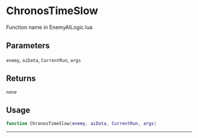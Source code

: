 # ChronosTimeSlow
Function name in EnemyAILogic.lua
## Parameters
`enemy`, `aiData`, `CurrentRun`, `args`
## Returns
`none`
## Usage
```lua
function ChronosTimeSlow(enemy, aiData, CurrentRun, args)
```
---
